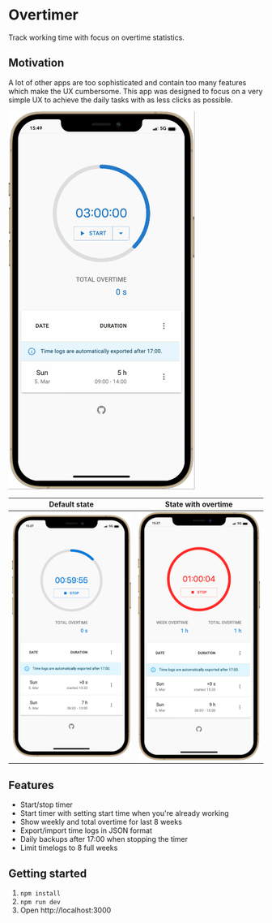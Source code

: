 # Overtimer

Track working time with focus on overtime statistics.

## Motivation

A lot of other apps are too sophisticated and contain too many features which make the UX cumbersome. This app was designed to focus on a very simple UX to achieve the daily tasks with as less clicks as possible.

![default](docs/overtimer-video.gif)

| Default state | State with overtime |
|---|---|
| ![default](docs/overtimer-default.png) | ![overtime](docs/overtimer-overtime.png) |

## Features

* Start/stop timer
* Start timer with setting start time when you're already working 
* Show weekly and total overtime for last 8 weeks
* Export/import time logs in JSON format
* Daily backups after 17:00 when stopping the timer
* Limit timelogs to 8 full weeks

## Getting started

1. `npm install`
2. `npm run dev`
3. Open http://localhost:3000
